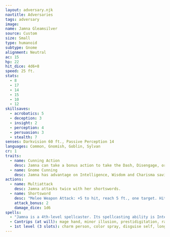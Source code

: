 ```yaml
---
layout: adversary.njk
navtitle: Adversaries
tags: adversary
image: 
name: Jamna Gleamsilver
source: Custom
size: Small
type: humanoid
subtype: Gnome
alignment: Neutral
ac: 15
hp: 22
hit_dice: 4d6+8
speed: 25 ft.
stats:
  - 8
  - 17
  - 14
  - 15
  - 10
  - 12
skillsaves:
  - acrobatics: 5
  - deception: 3
  - insight: 2
  - perception: 4
  - persuasion: 3
  - stealth: 7
senses: Darkvision 60 ft., Passive Perception 14
languages: Common, Gnomish, Goblin, Sylvan
cr: 1
traits:
  - name: Cunning Action
    desc: Jamna can take a bonus action to take the Dash, Disengage, or Hide action.
  - name: Gnome Cunning
    desc: Jamna has advantage on Intelligence, Wisdom and Charisma saving throws against magic.
actions:
  - name: Multiattack
    desc: Jamna attacks twice with her shortswords.
  - name: Shortsword
    desc: "Melee Weapon Attack: +5 to hit, reach 5 ft., one target. Hit: 6 (1d6 + 3) piercing damage, or 9 (1d6 + 3) plus (1d6) piercing damage if the target is Medium or larger."
    attack_bonus: 2
    damage_dice: 1d6
spells:
  - "Jamna is a 4th-level spellcaster. Its spellcasting ability is Intelligence (spell save DC 12, +4 to hit with spell attacks). Jamna has following spells prepared:"
  - Cantrips (at will): mage hand, minor illusion, prestidigitation, ray of frost
  - 1st level (3 slots): charm person, color spray, disguise self, longstrider
---
```

